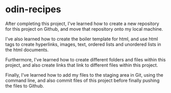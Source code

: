 # odin-recipes

After completing this project, I've learned how to create a new repository for this project on Github, and move that repository onto my local machine.

I've also learned how to create the boiler template for html, and use html tags to create hyperlinks, images, text, ordered lists and unordered lists in the html documents.

Furthermore, I've learned how to create different folders and files within this project, and also create links that link to different files within this project.

Finally, I've learned how to add my files to the staging area in Git, using the command line, and also commit files of this project before finally pushing the files to Github.